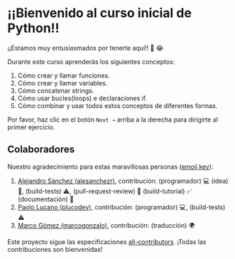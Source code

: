 # ¡¡Bienvenido al curso inicial de Python!!

¡¡Estamos muy entusiasmados por tenerte aquí!! 🎉 😂

Durante este curso aprenderás los siguientes conceptos:

1. Cómo crear y llamar funciones.
2. Cómo crear y llamar variables.
3. Cómo concatenar strings.
4. Cómo usar bucles(loops) e declaraciones if.
5. Cómo combinar y usar todos estos conceptos de diferentes formas.

Por favor, haz clic en el botón `Next →` arriba a la derecha para dirigirte al primer ejercicio.

## Colaboradores

Nuestro agradecimiento para estas maravillosas personas ([emoji key](https://github.com/kentcdodds/all-contributors#emoji-key)):

1. [Alejandro Sánchez (alesanchezr)](https://github.com/alesanchezr), contribución: (programador) :computer: (idea) 🤔, (build-tests) :warning:, (pull-request-review) :eyes: (build-tutorial) :white_check_mark: (documentación) :book:
2. [Paolo Lucano (plucodev)](https://github.com/plucodev), contribución: (programador) :computer:, (build-tests) :warning:
3. [Marco Gómez (marcogonzalo)](https://github.com/marcogonzalo), contribución: (traducción) :earth_africa:

Este proyecto sigue las especificaciones
[all-contributors](https://github.com/kentcdodds/all-contributors). 
¡Todas las contribuciones son bienvenidas!
